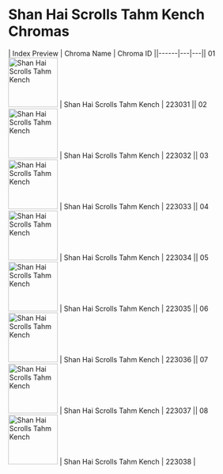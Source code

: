 # Shan Hai Scrolls Tahm Kench Chromas

| Index  Preview | Chroma Name | Chroma ID ||------|---|---|| 01  <img src='https://raw.communitydragon.org/latest/plugins/rcp-be-lol-game-data/global/default/v1/champion-chroma-images/223/223031.png' alt='Shan Hai Scrolls Tahm Kench' width='100'> | Shan Hai Scrolls Tahm Kench | 223031 || 02  <img src='https://raw.communitydragon.org/latest/plugins/rcp-be-lol-game-data/global/default/v1/champion-chroma-images/223/223032.png' alt='Shan Hai Scrolls Tahm Kench' width='100'> | Shan Hai Scrolls Tahm Kench | 223032 || 03  <img src='https://raw.communitydragon.org/latest/plugins/rcp-be-lol-game-data/global/default/v1/champion-chroma-images/223/223033.png' alt='Shan Hai Scrolls Tahm Kench' width='100'> | Shan Hai Scrolls Tahm Kench | 223033 || 04  <img src='https://raw.communitydragon.org/latest/plugins/rcp-be-lol-game-data/global/default/v1/champion-chroma-images/223/223034.png' alt='Shan Hai Scrolls Tahm Kench' width='100'> | Shan Hai Scrolls Tahm Kench | 223034 || 05  <img src='https://raw.communitydragon.org/latest/plugins/rcp-be-lol-game-data/global/default/v1/champion-chroma-images/223/223035.png' alt='Shan Hai Scrolls Tahm Kench' width='100'> | Shan Hai Scrolls Tahm Kench | 223035 || 06  <img src='https://raw.communitydragon.org/latest/plugins/rcp-be-lol-game-data/global/default/v1/champion-chroma-images/223/223036.png' alt='Shan Hai Scrolls Tahm Kench' width='100'> | Shan Hai Scrolls Tahm Kench | 223036 || 07  <img src='https://raw.communitydragon.org/latest/plugins/rcp-be-lol-game-data/global/default/v1/champion-chroma-images/223/223037.png' alt='Shan Hai Scrolls Tahm Kench' width='100'> | Shan Hai Scrolls Tahm Kench | 223037 || 08  <img src='https://raw.communitydragon.org/latest/plugins/rcp-be-lol-game-data/global/default/v1/champion-chroma-images/223/223038.png' alt='Shan Hai Scrolls Tahm Kench' width='100'> | Shan Hai Scrolls Tahm Kench | 223038 |